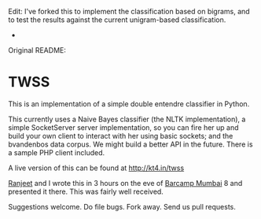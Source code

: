 Edit:
I've forked this to implement the classification based on bigrams, and to test the results against the current unigram-based classification.

-


Original README:

TWSS
====

This is an implementation of a simple double entendre classifier in Python. 

This currently uses a Naive Bayes classifier (the NLTK implementation), a simple SocketServer server implementation, so you can fire her up and build your own client to interact with her using basic sockets; and the bvandenbos data corpus. We might build a better API in the future. There is a sample PHP client included. 

A live version of this can be found at http://kt4.in/twss

[Ranjeet](https://twitter.com/iMayavi) and I wrote this in 3 hours on the eve of [Barcamp Mumbai](http://barcampmumbai.org) 8 and presented it there. This was fairly well received. 

Suggestions welcome. Do file bugs. Fork away. Send us pull requests. 

